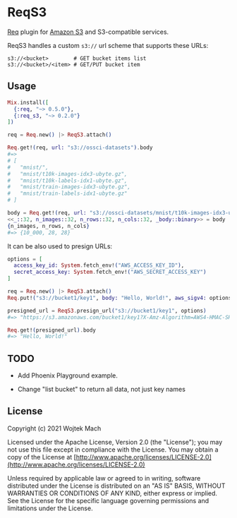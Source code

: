 # ReqS3

[Req](https://github.com/wojtekmach/req) plugin for [Amazon S3](https://aws.amazon.com/s3/) and S3-compatible services.

ReqS3 handles a custom `s3://` url scheme that supports these URLs:

```text
s3://<bucket>        # GET bucket items list
s3://<bucket>/<item> # GET/PUT bucket item
```

## Usage

```elixir
Mix.install([
  {:req, "~> 0.5.0"},
  {:req_s3, "~> 0.2.0"}
])

req = Req.new() |> ReqS3.attach()

Req.get!(req, url: "s3://ossci-datasets").body
#=>
# [
#   "mnist/",
#   "mnist/t10k-images-idx3-ubyte.gz",
#   "mnist/t10k-labels-idx1-ubyte.gz",
#   "mnist/train-images-idx3-ubyte.gz",
#   "mnist/train-labels-idx1-ubyte.gz"
# ]

body = Req.get!(req, url: "s3://ossci-datasets/mnist/t10k-images-idx3-ubyte.gz").body
<<_::32, n_images::32, n_rows::32, n_cols::32, _body::binary>> = body
{n_images, n_rows, n_cols}
#=> {10_000, 28, 28}
```

It can be also used to presign URLs:

```elixir
options = [
  access_key_id: System.fetch_env!("AWS_ACCESS_KEY_ID"),
  secret_access_key: System.fetch_env!("AWS_SECRET_ACCESS_KEY")
]

req = Req.new() |> ReqS3.attach()
Req.put!("s3://bucket1/key1", body: "Hello, World!", aws_sigv4: options)

presigned_url = ReqS3.presign_url("s3://bucket1/key1", options)
#=> "https://s3.amazonaws.com/bucket1/key1?X-Amz-Algorithm=AWS4-HMAC-SHA256&..."

Req.get!(presigned_url).body
#=> "Hello, World!"
```

## TODO

  * Add Phoenix Playground example.

  * Change "list bucket" to return all data, not just key names

## License

Copyright (c) 2021 Wojtek Mach

Licensed under the Apache License, Version 2.0 (the "License");
you may not use this file except in compliance with the License.
You may obtain a copy of the License at [http://www.apache.org/licenses/LICENSE-2.0](http://www.apache.org/licenses/LICENSE-2.0)

Unless required by applicable law or agreed to in writing, software
distributed under the License is distributed on an "AS IS" BASIS,
WITHOUT WARRANTIES OR CONDITIONS OF ANY KIND, either express or implied.
See the License for the specific language governing permissions and
limitations under the License.
